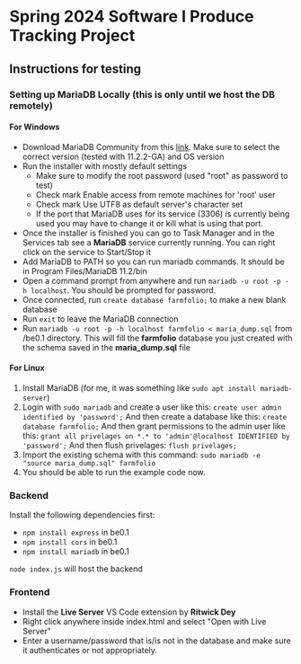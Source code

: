 # Spring 2024 Software I Produce Tracking Project

## Instructions for testing

### Setting up MariaDB Locally (this is only until we host the DB remotely)

#### For Windows

- Download MariaDB Community from this [link](https://mariadb.com/downloads/). Make sure to select the correct version (tested with 11.2.2-GA) and OS version
- Run the installer with mostly default settings
    - Make sure to modify the root password (used "root" as password to test)
    - Check mark Enable access from remote machines for 'root' user
    - Check mark Use UTF8 as default server's character set
    - If the port that MariaDB uses for its service (3306) is currently being used you may have to change it or kill what is using that port.
- Once the installer is finished you can go to Task Manager and in the Services tab see a **MariaDB** service currently running. You can right click on the service to Start/Stop it
- Add MariaDB to PATH so you can run mariadb commands. It should be in Program Files/MariaDB 11.2/bin
- Open a command prompt from anywhere and run `mariadb -u root -p -h localhost`. You should be prompted for password.
- Once connected, run `create database farmfolio;` to make a new blank database
- Run `exit` to leave the MariaDB connection
- Run `mariadb -u root -p -h localhost farmfolio < maria_dump.sql` from /be0.1 directory. This will fill the **farmfolio** database you just created with the schema saved in the **maria_dump.sql** file

#### For Linux

1. Install MariaDB (for me, it was something like `sudo apt install mariadb-server`)
3. Login with `sudo mariadb` and create a user like this:
`create user admin identified by 'password';`
And then create a database like this:
`create database farmfolio;`
And then grant permissions to the admin user like this:
`grant all privelages on *.* to 'admin'@localhost IDENTIFIED by 'password';`
And then flush privelages:
`flush privelages;`
3. Import the existing schema with this command:
`sudo mariadb -e "source maria_dump.sql" farmfolio`
4. You should be able to run the example code now.


### Backend

Install the following dependencies first:
- `npm install express` in be0.1
- `npm install cors` in be0.1
- `npm install mariadb` in be0.1

`node index.js` will host the backend

### Frontend
- Install the **Live Server** VS Code extension by **Ritwick Dey**
- Right click anywhere inside index.html and select "Open with Live Server"
- Enter a username/password that is/is not in the database and make sure it authenticates or not appropriately.
